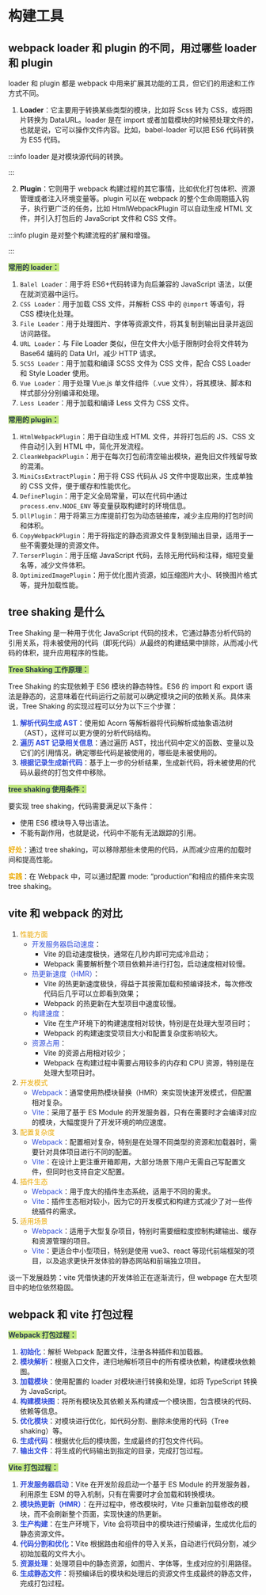 # 构建工具

## webpack loader 和 plugin 的不同，用过哪些 loader 和 plugin

loader 和 plugin 都是 webpack 中用来扩展其功能的工具，但它们的用途和工作方式不同。

1. **Loader**：它主要用于转换某些类型的模块，比如将 Scss 转为 CSS，或将图片转换为 DataURL。loader 是在 import 或者加载模块的时候预处理文件的，也就是说，它可以操作文件内容。比如，babel-loader 可以把 ES6 代码转换为 ES5 代码。

:::info
loader 是对模块源代码的转换。

:::

2. **Plugin**：它则用于 webpack 构建过程的其它事情，比如优化打包体积、资源管理或者注入环境变量等。plugin 可以在 webpack 的整个生命周期插入钩子，执行更广泛的任务，比如 HtmlWebpackPlugin 可以自动生成 HTML 文件，并引入打包后的 JavaScript 文件和 CSS 文件。

:::info
plugin 是对整个构建流程的扩展和增强。

:::

**<font style="color:rgb(44, 62, 80);background-color:#C1E77E;">常用的 loader：</font>**

1. `Balel Loader`：用于将 ES6+代码转译为向后兼容的 JavaScript 语法，以便在就浏览器中运行。
2. `CSS Loader`：用于加载 CSS 文件，并解析 CSS 中的 `@import` 等语句，将 CSS 模块化处理。
3. `File Loader`：用于处理图片、字体等资源文件，将其复制到输出目录并返回访问路径。
4. `URL Loader`：与 File Loader 类似，但在文件大小低于限制时会将文件转为 Base64 编码的 Data Url，减少 HTTP 请求。
5. `SCSS Loader`：用于加载和编译 SCSS 文件为 CSS 文件，配合 CSS Loader 和 Style Loader 使用。
6. `Vue Loader`：用于处理 Vue.js 单文件组件（.vue 文件），将其模块、脚本和样式部分分别编译和处理。
7. `Less Loader`：用于加载和编译 Less 文件为 CSS 文件。

**<font style="color:rgb(44, 62, 80);background-color:#C1E77E;">常用的 plugin：</font>**

1. `HtmlWebpackPlugin`：用于自动生成 HTML 文件，并将打包后的 JS、CSS 文件自动引入到 HTML 中，简化开发流程。
2. `CleanWebpackPlugin`：用于在每次打包前清空输出模块，避免旧文件残留导致的混淆。
3. `MiniCssExtractPlugin`：用于将 CSS 代码从 JS 文件中提取出来，生成单独的 CSS 文件，便于缓存和性能优化。
4. `DefinePlugin`：用于定义全局常量，可以在代码中通过 `process.env.NODE_ENV` 等变量获取构建时的环境信息。
5. `DllPlugin`：用于将第三方库提前打包为动态链接库，减少主应用的打包时间和体积。
6. `CopyWebpackPlugin`：用于将指定的静态资源文件复制到输出目录，适用于一些不需要处理的资源文件。
7. `TerserPlugin`：用于压缩 JavaScript 代码，去除无用代码和注释，缩短变量名等，减少文件体积。
8. `OptimizedImagePlugin`：用于优化图片资源，如压缩图片大小、转换图片格式等，提升加载性能。

## tree shaking 是什么

Tree Shaking 是一种用于优化 JavaScript 代码的技术，它通过静态分析代码的引用关系，将未被使用的代码（即死代码）从最终的构建结果中排除，从而减小代码的体积，提升应用程序的性能。

**<font style="color:rgb(44, 62, 80);background-color:#C1E77E;">Tree Shaking 工作原理：</font>**

Tree Shaking 的实现依赖于 ES6 模块的静态特性。ES6 的 import 和 export 语法是静态的，这意味着在代码运行之前就可以确定模块之间的依赖关系。具体来说，Tree Shaking 的实现过程可以分为以下三个步骤：

1. **<font style="color:#2F4BDA;">解析代码生成 AST</font>**：使用如 Acorn 等解析器将代码解析成抽象语法树（AST），这样可以更方便的分析代码结构。
2. **<font style="color:#2F4BDA;">遍历 AST 记录相关信息</font>**：通过遍历 AST，找出代码中定义的函数、变量以及它们的引用情况，确定哪些代码是被使用的，哪些是未被使用的。
3. **<font style="color:#2F4BDA;">根据记录生成新代码</font>**：基于上一步的分析结果，生成新代码，将未被使用的代码从最终的打包文件中移除。

**<font style="color:rgb(44, 62, 80);background-color:#C1E77E;">tree shaking 使用条件：</font>**

要实现 tree shaking，代码需要满足以下条件：

-   使用 ES6 模块导入导出语法。
-   不能有副作用，也就是说，代码中不能有无法跟踪的引用。

**<font style="color:#ECAA04;">好处</font>**：通过 tree shaking，可以移除那些未使用的代码，从而减少应用的加载时间和提高性能。

**<font style="color:#ECAA04;">实践</font>**：在 Webpack 中，可以通过配置 mode: “production”和相应的插件来实现 tree shaking。

## vite 和 webpack 的对比

1. <font style="color:#ECAA04;">性能方面</font>
    - <font style="color:#2F4BDA;">开发服务器启动速度</font>：
        - Vite 的启动速度极快，通常在几秒内即可完成冷启动；
        - Webpack 需要解析整个项目依赖并进行打包，启动速度相对较慢。
    - <font style="color:#2F4BDA;">热更新速度（HMR）</font>：
        - Vite 的热更新速度极快，得益于其按需加载和预编译技术，每次修改代码后几乎可以立即看到效果；
        - Webpack 的热更新在大型项目中速度较慢。
    - <font style="color:#2F4BDA;">构建速度</font>：
        - Vite 在生产环境下的构建速度相对较快，特别是在处理大型项目时；
        - Webpack 的构建速度受项目大小和配置复杂度影响较大。
    - <font style="color:#2F4BDA;">资源占用</font>：
        - Vite 的资源占用相对较少；
        - Webpack 在构建过程中需要占用较多的内存和 CPU 资源，特别是在处理大型项目时。
2. <font style="color:#ECAA04;">开发模式</font>
    - <font style="color:#2F4BDA;">Webpack</font>：通常使用热模块替换（HMR）来实现快速开发模式，但配置相对复杂。
    - <font style="color:#2F4BDA;">Vite</font>：采用了基于 ES Module 的开发服务器，只有在需要时才会编译对应的模块，大幅度提升了开发环境的响应速度。
3. <font style="color:#ECAA04;">配置复杂度</font>
    - <font style="color:#2F4BDA;">Webpack</font>：配置相对复杂，特别是在处理不同类型的资源和加载器时，需要针对具体项目进行不同的配置。
    - <font style="color:#2F4BDA;">Vite</font>：在设计上更注重开箱即用，大部分场景下用户无需自己写配置文件，但同时也支持自定义配置。
4. <font style="color:#ECAA04;">插件生态</font>
    - <font style="color:#2F4BDA;">Webpack</font>：用于庞大的插件生态系统，适用于不同的需求。
    - <font style="color:#2F4BDA;">Vite</font>：插件生态相对较小，因为它的开发模式和构建方式减少了对一些传统插件的需求。
5. <font style="color:#ECAA04;">适用场景</font>
    - <font style="color:#2F4BDA;">Webpack</font>：适用于大型复杂项目，特别时需要细粒度控制构建输出、缓存和资源管理的项目。
    - <font style="color:#2F4BDA;">Vite</font>：更适合中小型项目，特别是使用 vue3、react 等现代前端框架的项目，以及追求更快开发体验的静态网站和前端独立项目。

谈一下发展趋势：vite 凭借快速的开发体验正在逐渐流行，但 webpage 在大型项目中的地位依然稳固。

## webpack 和 vite 打包过程

**<font style="color:rgb(44, 62, 80);background-color:#C1E77E;">Webpack 打包过程：</font>**

1. **<font style="color:#2F4BDA;">初始化</font>**：解析 Webpack 配置文件，注册各种插件和加载器。
2. **<font style="color:#2F4BDA;">模块解析</font>**：根据入口文件，递归地解析项目中的所有模块依赖，构建模块依赖图。
3. **<font style="color:#2F4BDA;">加载模块</font>**：使用配置的 loader 对模块进行转换和处理，如将 TypeScript 转换为 JavaScript。
4. **<font style="color:#2F4BDA;">构建模块图</font>**：将所有模块及其依赖关系构建成一个模块图，包含模块的代码、依赖等信息。
5. **<font style="color:#2F4BDA;">优化模块</font>**：对模块进行优化，如代码分割、删除未使用的代码（Tree shaking）等。
6. **<font style="color:#2F4BDA;">生成代码</font>**：根据优化后的模块图，生成最终的打包文件代码。
7. **<font style="color:#2F4BDA;">输出文件</font>**：将生成的代码输出到指定的目录，完成打包过程。

**<font style="color:rgb(44, 62, 80);background-color:#C1E77E;">Vite 打包过程：</font>**

1. **<font style="color:#2F4BDA;">开发服务器启动</font>**：Vite 在开发阶段启动一个基于 ES Module 的开发服务器，利用原生 ESM 的导入机制，只有在需要时才会加载和转换模块。
2. **<font style="color:#2F4BDA;">模块热更新（HMR）</font>**：在开过程中，修改模块时，Vite 只重新加载修改的模块，而不会刷新整个页面，实现快速的热更新。
3. **<font style="color:#2F4BDA;">生产构建</font>**：在生产环境下，Vite 会将项目中的模块进行预编译，生成优化后的静态资源文件。
4. **<font style="color:#2F4BDA;">代码分割和优化</font>**：Vite 根据路由和组件的导入关系，自动进行代码分割，减少初始加载的文件大小。
5. **<font style="color:#2F4BDA;">资源处理</font>**：处理项目中的静态资源，如图片、字体等，生成对应的引用路径。
6. **<font style="color:#2F4BDA;">生成静态文件</font>**：将预编译后的模块和处理后的资源文件生成最终的静态文件，完成打包过程。
